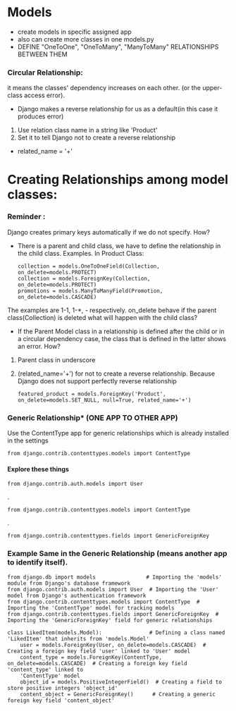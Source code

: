 # Models

+ create models in specific assigned app 
+ also can create more classes in one models.py 
+ DEFINE "OneToOne", "OneToMany", "ManyToMany" RELATIONSHIPS BETWEEN THEM

### Circular Relationship:
it means the classes' dependency increases on each other. (or the upper-class access error).
+ Django makes a reverse relationship for us as a default(in this case it produces error)
 1. Use relation class name in a string like 'Product'
 2. Set it to tell Django not to create a reverse relationship
 - related_name = '+'

# Creating Relationships among model classes:
### Reminder : 
Django creates primary keys automatically if we do not specify. 
How?
- There is a parent and child class, we have to define the relationship in the child class.
Examples. In Product Class:

      collection = models.OneToOneField(Collection, on_delete=models.PROTECT)
      collection = models.ForeignKey(Collection, on_delete=models.PROTECT)
      promotions = models.ManyToManyField(Promotion, on_delete=models.CASCADE)
The examples are 1-1, 1-*, *-* respectively. on_delete behave if the parent class(Collection) is deleted what will happen with the child class?

- If the Parent Model class in a relationship is defined after the child or in a circular dependency case, the class that is defined in the latter shows an error.
How?
1. Parent class in underscore
2. (related_name='+') for not to create a reverse relationship. Because Django does not support perfectly reverse relationship

       featured_product = models.ForeignKey('Product', on_delete=models.SET_NULL, null=True, related_name='+')


### Generic Relationship* (ONE APP TO OTHER APP)
Use the ContentType app for generic relationships which is already installed in the settings

    from django.contrib.contenttypes.models import ContentType
 #### Explore these things
    from django.contrib.auth.models import User
.

    from django.contrib.contenttypes.models import ContentType
.

    from django.contrib.contenttypes.fields import GenericForeignKey

### Example Same in the Generic Relationship (means another app to identify itself).
    from django.db import models                # Importing the 'models' module from Django's database framework
    from django.contrib.auth.models import User  # Importing the 'User' model from Django's authentication framework
    from django.contrib.contenttypes.models import ContentType  # Importing the 'ContentType' model for tracking models
    from django.contrib.contenttypes.fields import GenericForeignKey  # Importing the 'GenericForeignKey' field for generic relationships

    class LikedItem(models.Model):               # Defining a class named 'LikedItem' that inherits from 'models.Model'
        user = models.ForeignKey(User, on_delete=models.CASCADE)  # Creating a foreign key field 'user' linked to 'User' model
        content_type = models.ForeignKey(ContentType, on_delete=models.CASCADE)  # Creating a foreign key field 'content_type' linked to 
        'ContentType' model
        object_id = models.PositiveIntegerField()  # Creating a field to store positive integers 'object_id'
        content_object = GenericForeignKey()      # Creating a generic foreign key field 'content_object'
